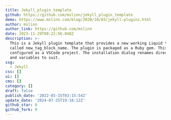 ```yaml
---
title: Jekyll_plugin_template
github: https://github.com/mslinn/jekyll_plugin_template
demo: https://www.mslinn.com/blog/2020/10/03/jekyll-plugins.html
author: mslinn
author_link: https://github.com/mslinn
date: 2023-11-29T08:22:56.048Z
description: >-
  This is a Jekyll plugin template that provides a new working Liquid tag block
  called new_tag_block_name. The plugin is packaged as a Ruby gem. This repo is
  configured as a VSCode project. The installation dialog renames directories
  and variables to suit.
ssg:
  - Jekyll
css: []
ui: []
cms: []
category: []
draft: false
publish_date: '2022-03-15T03:15:54Z'
update_date: '2024-07-25T19:16:12Z'
github_star: 0
github_fork: 0
---
```

